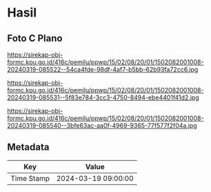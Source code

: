 # Hasil

## Foto C Plano

https://sirekap-obj-formc.kpu.go.id/416c/pemilu/ppwp/15/02/08/20/01/1502082001008-20240319-085522--54ca4fde-98df-4af7-b5bb-62b93fa72cc6.jpg

https://sirekap-obj-formc.kpu.go.id/416c/pemilu/ppwp/15/02/08/20/01/1502082001008-20240319-085531--5f83e784-3cc3-4750-8494-ebe4401f41d2.jpg

https://sirekap-obj-formc.kpu.go.id/416c/pemilu/ppwp/15/02/08/20/01/1502082001008-20240319-085540--3bfe63ac-aa0f-4969-9365-77f577f2f04a.jpg


## Metadata

| Key        | Value               |
| ---------- | ------------------- |
| Time Stamp | 2024-03-19 09:00:00 |



